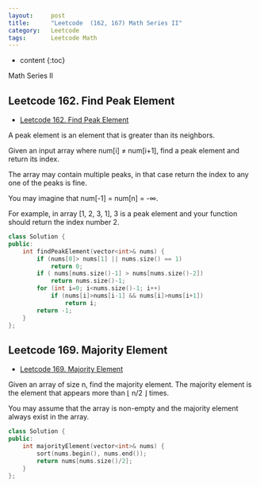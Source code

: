 ```yaml
---
layout:     post
title:      "Leetcode  (162, 167) Math Series II"
category:   Leetcode
tags:		Leetcode Math
---
```


* content
{:toc}

Math Series II

## Leetcode 162. Find Peak Element

* [Leetcode 162. Find Peak Element](https://leetcode.com/problems/find-peak-element/#/description)

A peak element is an element that is greater than its neighbors.

Given an input array where num[i] ≠ num[i+1], find a peak element and return its index.

The array may contain multiple peaks, in that case return the index to any one of the peaks is fine.

You may imagine that num[-1] = num[n] = -∞.

For example, in array [1, 2, 3, 1], 3 is a peak element and your function should return the index number 2.

```cpp
class Solution {
public:
    int findPeakElement(vector<int>& nums) {
        if (nums[0]> nums[1] || nums.size() == 1)
            return 0;
        if ( nums[nums.size()-1] > nums[nums.size()-2])
            return nums.size()-1;
        for (int i=0; i<nums.size()-1; i++) 
            if (nums[i]>nums[i-1] && nums[i]>nums[i+1])
                return i;
        return -1;
    }
};
```

## Leetcode 169. Majority Element

* [Leetcode 169. Majority Element](https://leetcode.com/problems/majority-element/#/description)

Given an array of size n, find the majority element. The majority element is the element that appears more than ⌊ n/2 ⌋ times.

You may assume that the array is non-empty and the majority element always exist in the array.

```cpp
class Solution {
public:
    int majorityElement(vector<int>& nums) {
        sort(nums.begin(), nums.end());
        return nums[nums.size()/2];
    }
};
```